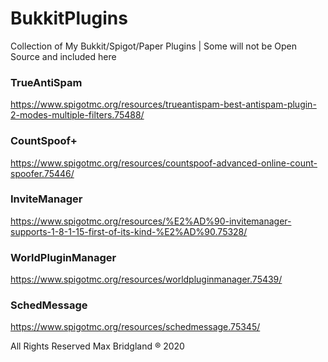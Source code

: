 # BukkitPlugins
Collection of My Bukkit/Spigot/Paper Plugins | Some will not be Open Source and included here

### TrueAntiSpam
https://www.spigotmc.org/resources/trueantispam-best-antispam-plugin-2-modes-multiple-filters.75488/

### CountSpoof+
https://www.spigotmc.org/resources/countspoof-advanced-online-count-spoofer.75446/

### InviteManager
https://www.spigotmc.org/resources/%E2%AD%90-invitemanager-supports-1-8-1-15-first-of-its-kind-%E2%AD%90.75328/

### WorldPluginManager
https://www.spigotmc.org/resources/worldpluginmanager.75439/

### SchedMessage
https://www.spigotmc.org/resources/schedmessage.75345/


All Rights Reserved Max Bridgland ® 2020
